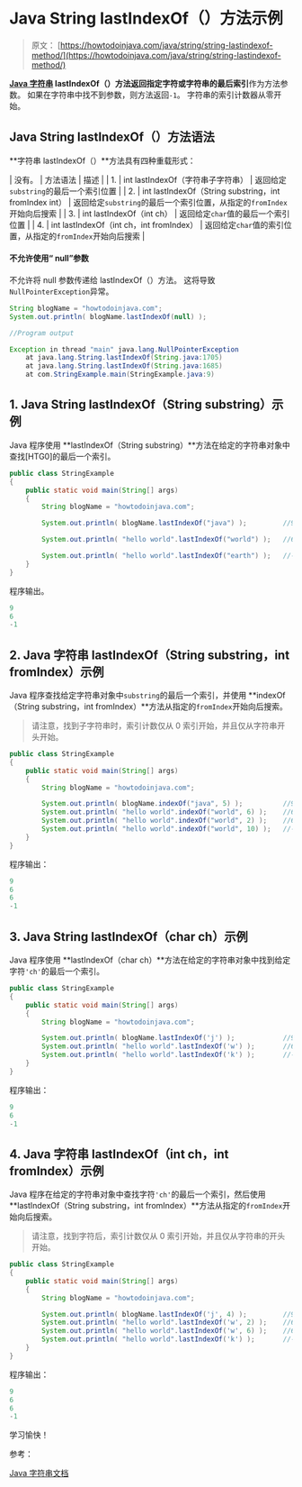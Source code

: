# Java String lastIndexOf（）方法示例

> 原文： [https://howtodoinjava.com/java/string/string-lastindexof-method/](https://howtodoinjava.com/java/string/string-lastindexof-method/)

**[Java 字符串](https://howtodoinjava.com/java-string/) lastIndexOf（）**方法返回指定字符或字符串的**最后索引**作为方法参数。 如果在字符串中找不到参数，则方法返回`-1`。 字符串的索引计数器从零开始。

## Java String lastIndexOf（）方法语法

**字符串 lastIndexOf（）**方法具有四种重载形式：

| 没有。 | 方法语法 | 描述 |
| 1. | int lastIndexOf（字符串子字符串） | 返回给定`substring`的最后一个索引位置 |
| 2. | int lastIndexOf（String substring，int fromIndex int） | 返回给定`substring`的最后一个索引位置，从指定的`fromIndex`开始向后搜索 |
| 3. | int lastIndexOf（int ch） | 返回给定`char`值的最后一个索引位置 |
| 4. | int lastIndexOf（int ch，int fromIndex） | 返回给定`char`值的索引位置，从指定的`fromIndex`开始向后搜索 |

#### 不允许使用“ null”参数

不允许将 null 参数传递给 lastIndexOf（）方法。 这将导致`NullPointerException`异常。

```java
String blogName = "howtodoinjava.com";
System.out.println( blogName.lastIndexOf(null) );

//Program output

Exception in thread "main" java.lang.NullPointerException
	at java.lang.String.lastIndexOf(String.java:1705)
	at java.lang.String.lastIndexOf(String.java:1685)
	at com.StringExample.main(StringExample.java:9)

```

## 1\. Java String lastIndexOf（String substring）示例

Java 程序使用 **lastIndexOf（String substring）**方法在给定的字符串对象中查找[​​HTG0]的最后一个索引。

```java
public class StringExample 
{
    public static void main(String[] args) 
    {
        String blogName = "howtodoinjava.com";

        System.out.println( blogName.lastIndexOf("java") );			//9

        System.out.println( "hello world".lastIndexOf("world") );	//6

        System.out.println( "hello world".lastIndexOf("earth") );	//-1
    }
}

```

程序输出。

```java
9
6
-1

```

## 2\. Java 字符串 lastIndexOf（String substring，int fromIndex）示例

Java 程序查找给定字符串对象中`substring`的最后一个索引，并使用 **indexOf（String substring，int fromIndex）**方法从指定的`fromIndex`开始向后搜索。

> 请注意，找到子字符串时，索引计数仅从 0 索引开始，并且仅从字符串开头开始。

```java
public class StringExample 
{
    public static void main(String[] args) 
    {
        String blogName = "howtodoinjava.com";

        System.out.println( blogName.indexOf("java", 5) );			//9
        System.out.println( "hello world".indexOf("world", 6) );	//6
        System.out.println( "hello world".indexOf("world", 2) );	//6
        System.out.println( "hello world".indexOf("world", 10) );	//-1
    }
}

```

程序输出：

```java
9
6
6
-1

```

## 3\. Java String lastIndexOf（char ch）示例

Java 程序使用 **lastIndexOf（char ch）**方法在给定的字符串对象中找到给定字符`'ch'`的最后一个索引。

```java
public class StringExample 
{
    public static void main(String[] args) 
    {
        String blogName = "howtodoinjava.com";

        System.out.println( blogName.lastIndexOf('j') );            //9
        System.out.println( "hello world".lastIndexOf('w') );       //6
        System.out.println( "hello world".lastIndexOf('k') );       //-1
    }
}

```

程序输出：

```java
9
6
-1

```

## 4\. Java 字符串 lastIndexOf（int ch，int fromIndex）示例

Java 程序在给定的字符串对象中查找字符`'ch'`的最后一个索引，然后使用 **lastIndexOf（String substring，int fromIndex）**方法从指定的`fromIndex`开始向后搜索。

> 请注意，找到字符后，索引计数仅从 0 索引开始，并且仅从字符串的开头开始。

```java
public class StringExample 
{
    public static void main(String[] args) 
    {
        String blogName = "howtodoinjava.com";

        System.out.println( blogName.lastIndexOf('j', 4) );         //9
        System.out.println( "hello world".lastIndexOf('w', 2) );    //6
        System.out.println( "hello world".lastIndexOf('w', 6) );    //6
        System.out.println( "hello world".lastIndexOf('k') );       //-1
    }
}

```

程序输出：

```java
9
6
6
-1

```

学习愉快！

参考：

[Java 字符串文档](https://docs.oracle.com/javase/10/docs/api/java/lang/String.html)